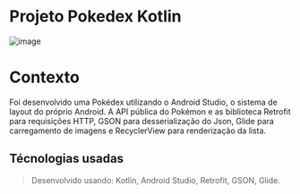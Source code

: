 # Projeto Pokedex Kotlin

![image](https://user-images.githubusercontent.com/83846567/194362461-d2ac6728-297f-473f-b2bf-f3723ea132d8.png)

# Contexto

Foi desenvolvido uma Pokédex utilizando o Android Studio, o sistema de layout do próprio Android.
A API pública do Pokémon e as biblioteca Retrofit para requisições HTTP, GSON para desserialização do Json, Glide para carregamento de imagens e RecyclerView para renderização da lista.

## Técnologias usadas

> Desenvolvido usando: Kotlin, Android Studio, Retrofit, GSON, Glide.
